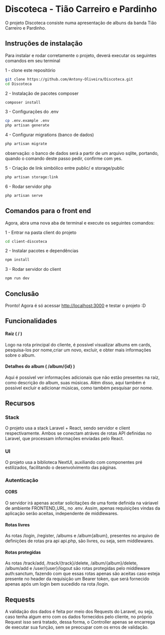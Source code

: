 
# Discoteca - Tião Carreiro e Pardinho

O projeto Discoteca consiste numa apresentação de albuns da banda Tião Carreiro e Pardinho.


## Instruções de instalação

Para instalar e rodar corretamente o projeto, deverá executar os seguintes comandos em seu terminal

1 - clone este repositório
```bash
git clone https://github.com/Antony-Oliveira/Discoteca.git
cd Discoteca
```

2 - Instalação de pacotes composer
```bash
composer install
```
3 - Configurações do .env
```bash
cp .env.example .env
php artisan generate
```

4 - Configurar migrations (banco de dados)
```bash
php artisan migrate
```
observação: o banco de dados será a partir de um arquivo sqlite, portando, quando o comando deste passo pedir, confirme com yes.

5 - Criação de link simbólico entre public/ e storage/public
```bash
php artisan storage:link
```

6 - Rodar servidor php
```bash
php artisan serve
```

## Comandos para o front end

Agora, abra uma nova aba de terminal e execute os seguintes comandos:

1 - Entrar na pasta client do projeto

```bash
cd client-discoteca
```

2 - Instalar pacotes e dependências
```bash
npm install
```

3 - Rodar servidor do client

```bash
npm run dev
```
## Conclusão

Pronto! Agora é só acessar [http://localhost:3000](http://localhost:3000) e testar o projeto :D

## Funcionalidades

#### Raíz ( / )
Logo na rota principal do cliente, é possivel visualizar albums em cards, pesquisa-los por nome,criar um novo, excluir, e obter mais informações sobre o album.

#### Detalhes do album ( /album/{id} )
Aqui é possível ver informações adicionais que não estão presentes na raíz, como descrição do album, suas músicas.
Além disso, aqui também é possível excluir e adicionar músicas, como também pesquisar por nome.
## Recursos

### Stack

O projeto usa a stack Laravel + React, sendo servidor e client respectivamente. Ambos se conectam atráves de rotas API definidas no Laravel, que processam informações enviadas pelo React.

### UI

O projeto usa a biblioteca NextUI, auxiliando com componentes pré estilizados, facilitando o desenvolvimento das páginas.

### Autenticação
#### CORS

O servidor irá apenas aceitar solicitações de uma fonte definida na váriavel de ambiente FRONTEND_URL, no .env. Assim, apenas requisições vindas da aplicação serão aceitas, independente de middlewares.

#### Rotas livres

As rotas /login, /register, /albums e /album{album}, presentes no arquivo de definições de rotas pra api api.php, são livres, ou seja, sem middlewares.

#### Rotas protegidas
As rotas /track/add, /track/{track}/delete, /album/{album}/delete, /album/add e /user/{user}/logout são rotas protegidas pelo middleware auth:sanctum, fazendo com que essas rotas apenas são aceitas caso esteja presente no header da requisição um Bearer token, que será fornecido apenas após um login bem sucedido na rota /login.

## Requests

A validação dos dados é feita por meio dos Requests do Laravel, ou seja, caso tenha algum erro com os dados fornecidos pelo cliente, no próprio Request isso será tratado, dessa forma, o Controller apenas se encarrega de executar sua função, sem se preocupar com os erros de validação.

